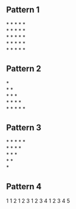 ## Pattern 1

\* \* \* \* \* <br />
\* \* \* \* \* <br />
\* \* \* \* \* <br />
\* \* \* \* \* <br />
\* \* \* \* \* <br />

## Pattern 2

\*  <br />
\* \*  <br />
\* \* \* <br />
\* \* \* \* <br />
\* \* \* \* \* <br />

## Pattern 3

\* \* \* \* \* <br />
\* \* \* \* <br />
\* \* \* <br />
\* \* <br />
\* <br />

## Pattern 4

1 
1 2
1 2 3
1 2 3 4
1 2 3 4 5
